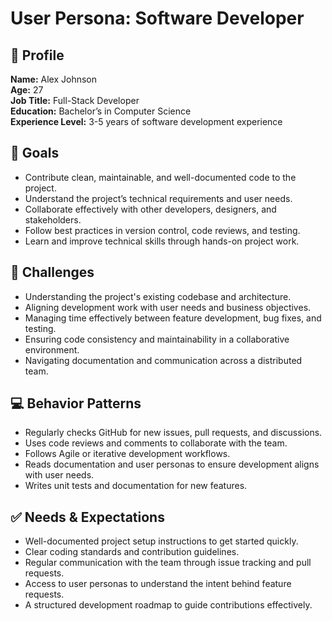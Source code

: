 # User Persona: Software Developer  

## 👤 Profile  
**Name:** Alex Johnson  
**Age:** 27  
**Job Title:** Full-Stack Developer  
**Education:** Bachelor’s in Computer Science  
**Experience Level:** 3-5 years of software development experience  

## 🎯 Goals  
- Contribute clean, maintainable, and well-documented code to the project.  
- Understand the project’s technical requirements and user needs.  
- Collaborate effectively with other developers, designers, and stakeholders.  
- Follow best practices in version control, code reviews, and testing.  
- Learn and improve technical skills through hands-on project work.  

## 🚧 Challenges  
- Understanding the project's existing codebase and architecture.  
- Aligning development work with user needs and business objectives.  
- Managing time effectively between feature development, bug fixes, and testing.  
- Ensuring code consistency and maintainability in a collaborative environment.  
- Navigating documentation and communication across a distributed team.  

## 💻 Behavior Patterns  
- Regularly checks GitHub for new issues, pull requests, and discussions.  
- Uses code reviews and comments to collaborate with the team.  
- Follows Agile or iterative development workflows.  
- Reads documentation and user personas to ensure development aligns with user needs.  
- Writes unit tests and documentation for new features.  

## ✅ Needs & Expectations  
- Well-documented project setup instructions to get started quickly.  
- Clear coding standards and contribution guidelines.  
- Regular communication with the team through issue tracking and pull requests.  
- Access to user personas to understand the intent behind feature requests.  
- A structured development roadmap to guide contributions effectively.
